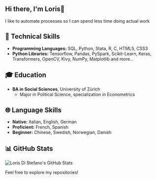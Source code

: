 ## Hi there, I'm Loris👋

I like to automate processes so I can spend less time doing actual work

## 🚀 Technical Skills
- **Programming Languages:** SQL, Python, Stata, R, C, HTML5, CSS3
- **Python Libraries:** Tensorflow, Pandas, PySpark, Scikit-Learn, Keras, Transformers, OpenCV, Kivy, NumPy, Matplotlib and more...

## 🎓 Education
- **BA in Social Sciences**, University of Zürich
  - Major in Political Science, specialization in Econometrics

## 🌐 Language Skills
- **Native:** Italian, English, German
- **Proficient:** French, Spanish
- **Beginner:** Chinese, Swedish, Norwegian, Danish

## 📊 GitHub Stats
![Loris Di Stefano's GitHub Stats](https://github-readme-stats.vercel.app/api?username=lodist&show_icons=true&theme=radical&v=1)

Feel free to explore my repositories!

